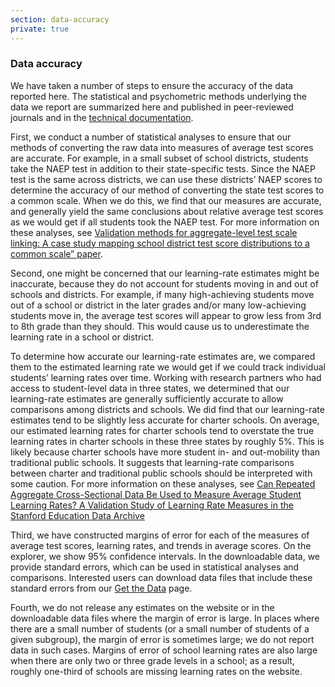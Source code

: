 ```yaml
---
section: data-accuracy
private: true
---
```

<h3>Data accuracy</h3>

We have taken a number of steps to ensure the accuracy of the data reported here. The statistical and psychometric methods underlying the data we report are summarized here and published in peer-reviewed journals and in the <a href="/papers/SEDA_documentation_v30_DRAFT09212019.pdf" target="_blank">technical documentation</a>. 

First, we conduct a number of statistical analyses to ensure that our methods of converting the raw data into measures of average test scores are accurate. For example, in a small subset of school districts, students take the NAEP test in addition to their state-specific tests. Since the NAEP test is the same across districts, we can use these districts’ NAEP scores to determine the accuracy of our method of converting the state test scores to a common scale. When we do this, we find that our measures are accurate, and generally yield the same conclusions about relative average test scores as we would get if all students took the NAEP test. For more information on these analyses, see <a href="/papers/wp16-09-v201904.pdf" target="_blank">Validation methods for aggregate-level test scale linking: A case study mapping school district test score distributions to a common scale” paper</a>.  

Second, one might be concerned that our learning-rate estimates might be inaccurate, because they do not account for students moving in and out of schools and districts. For example, if many high-achieving students move out of a school or district in the later grades and/or many low-achieving students move in, the average test scores will appear to grow less from 3rd to 8th grade than they should. This would cause us to underestimate the learning rate in a school or district. 

To determine how accurate our learning-rate estimates are, we compared them to the estimated learning rate we would get if we could track individual students’ learning rates over time. Working with research partners who had access to student-level data in three states, we determined that our learning-rate estimates are generally sufficiently accurate to allow comparisons among districts and schools. We did find that our learning-rate estimates tend to be slightly less accurate for charter schools. On average, our estimated learning rates for charter schools tend to overstate the true learning rates in charter schools in these three states by roughly 5%. This is likely because charter schools have more student in- and out-mobility than traditional public schools. It suggests that learning-rate comparisons between charter and traditional public schools should be interpreted with some caution. For more information on these analyses, see <a href="/papers/wp19-08-v201911.pdf" target="_blank" rel="noopener noreferrer">Can Repeated Aggregate Cross-Sectional Data Be Used to Measure Average Student Learning Rates? A Validation Study of Learning Rate Measures in the Stanford Education Data Archive</a>

Third, we have constructed margins of error for each of the measures of average test scores, learning rates, and trends in average scores. On the explorer, we show 95% confidence intervals. In the downloadable data, we provide standard errors, which can be used in statistical analyses and comparisons. Interested users can download data files that include these standard errors from our <a href="/get-the-data">Get the Data</a> page.  

Fourth, we do not release any estimates on the website or in the downloadable data files where the margin of error is large. In places where there are a small number of students (or a small number of students of a given subgroup), the margin of error is sometimes large; we do not report data in such cases. Margins of error of school learning rates are also large when there are only two or three grade levels in a school; as a result, roughly one-third of schools are missing learning rates on the website. 
